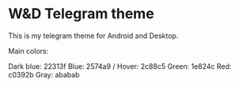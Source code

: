 # W&D Telegram theme

This is my telegram theme for Android and Desktop.

Main colors:

Dark blue: 22313f
Blue: 2574a9 / Hover: 2c88c5
Green: 1e824c
Red: c0392b
Gray: ababab
